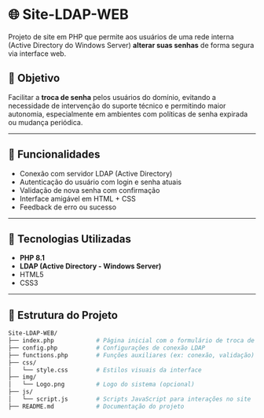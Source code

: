 # 🌐 Site-LDAP-WEB

Projeto de site em PHP que permite aos usuários de uma rede interna (Active Directory do Windows Server) **alterar suas senhas** de forma segura via interface web.

## 📌 Objetivo

Facilitar a **troca de senha** pelos usuários do domínio, evitando a necessidade de intervenção do suporte técnico e permitindo maior autonomia, especialmente em ambientes com políticas de senha expirada ou mudança periódica.

---

## 🚀 Funcionalidades

- Conexão com servidor LDAP (Active Directory)
- Autenticação do usuário com login e senha atuais
- Validação de nova senha com confirmação
- Interface amigável em HTML + CSS
- Feedback de erro ou sucesso

---

## 🧰 Tecnologias Utilizadas

- **PHP 8.1**
- **LDAP (Active Directory - Windows Server)**
- HTML5
- CSS3

---

## 📂 Estrutura do Projeto

```bash
Site-LDAP-WEB/
├── index.php            # Página inicial com o formulário de troca de senha
├── config.php           # Configurações de conexão LDAP
├── functions.php        # Funções auxiliares (ex: conexão, validação)
├── css/
│   └── style.css        # Estilos visuais da interface
├── img/
│   └── Logo.png         # Logo do sistema (opcional)
├── js/
│   └── script.js        # Scripts JavaScript para interações no site
├── README.md            # Documentação do projeto

